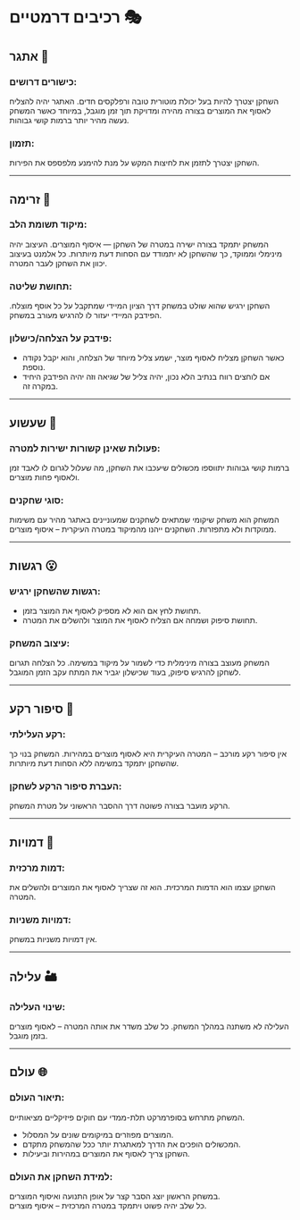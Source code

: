 # רכיבים דרמטיים 🎭

## אתגר 🚩  
### כישורים דרושים:  
השחקן יצטרך להיות בעל יכולת מוטורית טובה ורפלקסים חדים. האתגר יהיה להצליח לאסוף את המוצרים בצורה מהירה ומדויקת תוך זמן מוגבל, במיוחד כאשר המשחק נעשה מהיר יותר ברמות קושי גבוהות.  

### תזמון:  
השחקן יצטרך לתזמן את לחיצות המקש על מנת להימנע מלפספס את הפירות.  

---

## זרימה 🌊  
### מיקוד תשומת הלב:  
המשחק יתמקד בצורה ישירה במטרה של השחקן — איסוף המוצרים. העיצוב יהיה מינימלי וממוקד, כך שהשחקן לא יתמודד עם הסחות דעת מיותרות. כל אלמנט בעיצוב יכוון את השחקן לעבר המטרה.  

### תחושת שליטה:  
השחקן ירגיש שהוא שולט במשחק דרך הציון המיידי שמתקבל על כל אוסף מוצלח. הפידבק המיידי יעזור לו להרגיש מעורב במשחק.  

### פידבק על הצלחה/כישלון:  
- כאשר השחקן מצליח לאסוף מוצר, ישמע צליל מיוחד של הצלחה, והוא יקבל נקודה נוספת.  
- אם לוחצים רווח בנתיב הלא נכון, יהיה צליל של שגיאה וזה יהיה הפידבק היחיד במקרה זה.  

---

## שעשוע 🤡  
### פעולות שאינן קשורות ישירות למטרה:  
ברמות קושי גבוהות יתווספו מכשולים שיעכבו את השחקן, מה שעלול לגרום לו לאבד זמן ולאסוף פחות מוצרים.  

### סוגי שחקנים:  
המשחק הוא משחק שיקומי שמתאים לשחקנים שמעוניינים באתגר מהיר עם משימות ממוקדות ולא מתפזרות. השחקנים ייהנו מהמיקוד במטרה העיקרית – איסוף מוצרים.  

---

## רגשות 😮  
### רגשות שהשחקן ירגיש:  
- תחושת לחץ אם הוא לא מספיק לאסוף את המוצר בזמן.  
- תחושת סיפוק ושמחה אם הצליח לאסוף את המוצר ולהשלים את המטרה.  

### עיצוב המשחק:  
המשחק מעוצב בצורה מינימלית כדי לשמור על מיקוד במשימה. כל הצלחה תגרום לשחקן להרגיש סיפוק, בעוד שכישלון יגביר את המתח עקב הזמן המוגבל.  

---

## סיפור רקע 📖  
### רקע העלילתי:  
אין סיפור רקע מורכב – המטרה העיקרית היא לאסוף מוצרים במהירות. המשחק בנוי כך שהשחקן יתמקד במשימה ללא הסחות דעת מיותרות.  

### העברת סיפור הרקע לשחקן:  
הרקע מועבר בצורה פשוטה דרך ההסבר הראשוני על מטרת המשחק.  

---

## דמויות 🤝  
### דמות מרכזית:  
השחקן עצמו הוא הדמות המרכזית. הוא זה שצריך לאסוף את המוצרים ולהשלים את המטרה.  

### דמויות משניות:  
אין דמויות משניות במשחק.  

---

## עלילה 🏜️  
### שינוי העלילה:  
העלילה לא משתנה במהלך המשחק. כל שלב משדר את אותה המטרה – לאסוף מוצרים בזמן מוגבל.  

---

## עולם 🌐  
### תיאור העולם:  
המשחק מתרחש בסופרמרקט תלת-ממדי עם חוקים פיזיקליים מציאותיים.  
- המוצרים מפוזרים במיקומים שונים על המסלול.  
- המכשולים הופכים את הדרך למאתגרת יותר ככל שהמשחק מתקדם.  
- השחקן צריך לאסוף את המוצרים במהירות וביעילות.  

### למידת השחקן את העולם:  
במשחק הראשון יוצג הסבר קצר על אופן התנועה ואיסוף המוצרים.  
כל שלב יהיה פשוט ויתמקד במטרה המרכזית – איסוף מוצרים.  
